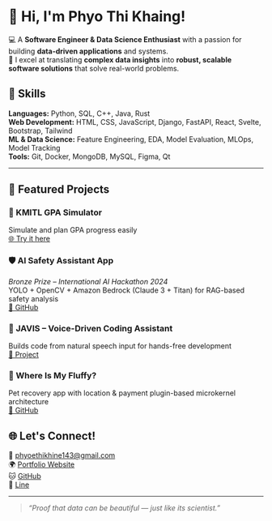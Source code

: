 # 👋 Hi, I'm Phyo Thi Khaing!

💻 A **Software Engineer & Data Science Enthusiast** with a passion for building **data-driven applications** and systems.  
🚀 I excel at translating **complex data insights** into **robust, scalable software solutions** that solve real-world problems.

## 🧠 Skills

**Languages:** Python, SQL, C++, Java, Rust  
**Web Development:** HTML, CSS, JavaScript, Django, FastAPI, React, Svelte, Bootstrap, Tailwind  
**ML & Data Science:** Feature Engineering, EDA, Model Evaluation, MLOps, Model Tracking  
**Tools:** Git, Docker, MongoDB, MySQL, Figma, Qt  

---

## 🚀 Featured Projects
### 🎯 KMITL GPA Simulator  
Simulate and plan GPA progress easily  
[🌐 Try it here](https://kmitl-gpa-simulator.onrender.com)

### 🛡️ AI Safety Assistant App  
*Bronze Prize – International AI Hackathon 2024*  
YOLO + OpenCV + Amazon Bedrock (Claude 3 + Titan) for RAG-based safety analysis  
[🔗 GitHub](https://github.com/ptk18)

### 💬 JAVIS – Voice-Driven Coding Assistant  
Builds code from natural speech input for hands-free development  
[🔗 Project](https://github.com/ptk18/JAVIS_teamprj)

### 🐾 Where Is My Fluffy?  
Pet recovery app with location & payment plugin-based microkernel architecture  
[🔗 GitHub](https://github.com/ptk18/WhereIsMyFluffy)

## 🌐 Let's Connect!

📧 [phyoethikhine143@gmail.com](mailto:phyoethikhine143@gmail.com)  
🌍 [Portfolio Website](https://ptk18.github.io/portfolio-site)  
🐱 [GitHub](https://github.com/ptk18)  
📱 [Line](https://line.me/ti/p/ir8_abxYxF)

---

> *“Proof that data can be beautiful — just like its scientist.”*


